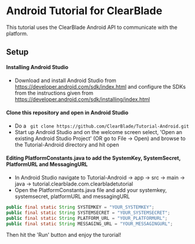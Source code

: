 # Android Tutorial for ClearBlade

This tutorial uses the ClearBlade Android API to communicate with the platform.

## Setup

#### Installing Android Studio
- Download and install Android Studio from https://developer.android.com/sdk/index.html and configure the SDKs from the instructions
given from https://developer.android.com/sdk/installing/index.html

#### Clone this repository and open in Android Studio
- Do a ``` git clone https://github.com/ClearBlade/Tutorial-Android.git```
- Start up Android Studio and on the welcome screen select, 'Open an existing Android Studio Project' (OR go to File -> Open) and 
browse to the Tutorial-Android directory and hit open

#### Editing PlatformConstants.java to add the SystemKey, SystemSecret, PlatformURL and MessagingURL
- In Android Studio navigate to Tutorial-Android -> app -> src -> main -> java -> tutorial.clearblade.com.clearbladetutorial
- Open the PlatformConstants.java file and add your systemkey, systemsecret, platformURL and messagingURL
```java
public final static String SYSTEMKEY = "YOUR_SYSTEMKEY";
public final static String SYSTEMSECRET = "YOUR_SYSTEMSECRET";
public final static String PLATFORM_URL = "YOUR_PLATFORMURL";
public final static String MESSAGING_URL = "YOUR_MESSAGINGURL";
```

Then hit the 'Run' button and enjoy the turorial!
